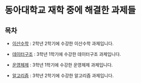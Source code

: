 # 동아대학교 재학 중에 해결한 과제들

## 목차

* [이산수학](https://github.com/jxxngho/Assignment/tree/master/%EC%9D%B4%EC%82%B0%EC%88%98%ED%95%99) : 2학년 2학기에 수강한 이산수학 과제입니다.

* [데이터구조](https://github.com/jxxngho/Assgnment/tree/master/%EB%8D%B0%EC%9D%B4%ED%84%B0%EA%B5%AC%EC%A1%B0) : 3학년 1학기에 수강한 데이터구조 과제입니다.

* [운영체제](https://github.com/jxxngho/Assignment/tree/master/%EC%9A%B4%EC%98%81%EC%B2%B4%EC%A0%9C) : 3학년 1학기에 수강한 운영체제 과제입니다. 

* [알고리즘](https://github.com/jxxngho/Assgnment/tree/master/%EC%95%8C%EA%B3%A0%EB%A6%AC%EC%A6%98) : 3학년 2학기에 수강한 알고리즘 과제입니다. 

